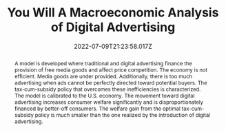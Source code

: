 ---
title: "You Will A Macroeconomic Analysis of Digital Advertising"
publication_types:
  - "2"
authors:
  - Hongbin Li
  - admin
  - Lingsheng Meng
  - Xue Qiao
  - Xinzheng Shi
publication: NBER Working Paper (No.w28537)
abstract: A model is developed where traditional and digital advertising finance the provision of free media goods and affect price competition. The economy is not efficient. Media goods are under provided. Additionally, there is too much advertising when ads cannot be perfectly directed toward potential buyers. The tax-cum-subsidy policy that overcomes these inefficiencies is characterized. The model is calibrated to the U.S. economy. The movement toward digital advertising increases consumer welfare significantly and is disproportionately financed by better-off consumers. The welfare gain from the optimal tax-cum-subsidy policy is much smaller than the one realized by the introduction of digital advertising.
draft: false
featured: false
image:
  filename: featured
  focal_point: Smart
  preview_only: false
date: 2022-07-09T21:23:58.017Z
---